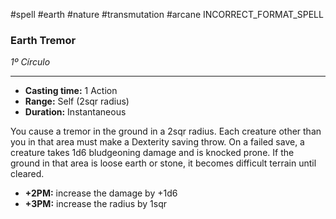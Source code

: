 #spell #earth #nature #transmutation #arcane 
INCORRECT_FORMAT_SPELL
### Earth Tremor
*1º Círculo*
___
- **Casting time:** 1 Action
- **Range:** Self (2sqr radius)
- **Duration:** Instantaneous

You cause a tremor in the ground in a 2sqr radius. Each creature other than you in that area must make a Dexterity saving throw. On a failed save, a creature takes 1d6 bludgeoning damage and is knocked prone. If the ground in that area is loose earth or stone, it becomes difficult terrain until cleared.

- **+2PM:** increase the damage by +1d6
- **+3PM:** increase the radius by 1sqr
